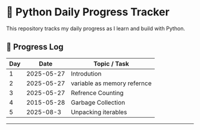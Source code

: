 # 🐍 Python Daily Progress Tracker

This repository tracks my daily progress as I learn and build with Python.

## 📅 Progress Log

| Day | Date       | Topic / Task                                |                            
|-----|------------|---------------------------------------------|
| 1   | 2025-05-27 | Introdution                                 | 
| 2   | 2025-05-27 | variable as memory refernce                 | 
| 3   | 2025-05-27 | Refrence Counting                           | 
| 4   | 2015-05-28 | Garbage Collection                          |
| 5   | 2025-08-3  | Unpacking iterables                         |


---
